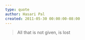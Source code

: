 ```yaml
---
type: quote
author: Hasari Pal
created: 2011-05-30 00:00:00-08:00
---
```

> All that is not given, is lost
